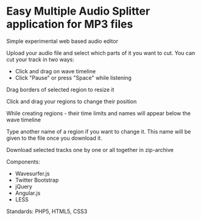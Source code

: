 # Easy Multiple Audio Splitter application for MP3 files
Simple experimental web based audio editor

Upload your audio file and select which parts of it you want to cut.
You can cut your track in two ways:
- Click and drag on wave timeline
- Click "Pause" or press "Space" while listening

Drag borders of selected region to resize it

Click and drag your regions to change their position

While creating regions - their time limits and names will appear below the wave timeline

Type another name of a region if you want to change it. This name will be given to the file once you download it. 

Download selected tracks one by one or all together in zip-archive 

Components:
- Wavesurfer.js
- Twitter Bootstrap
- jQuery
- Angular.js
- LESS

Standards: PHP5, HTML5, CSS3
